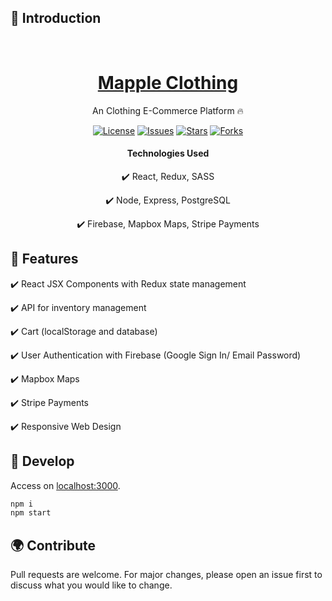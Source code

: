 ## 👋 Introduction

<div align="center">

<!-- ![Preview video]() -->
<br/>

# [Mapple Clothing](https://mapple-clothing.herokuapp.com)

An Clothing E-Commerce Platform 🔥

[![License](https://img.shields.io/github/license/rizwan2000rm/mapple-clothing.svg?style=for-the-badge)](https://github.com/grtcdr/startpages)
[![Issues](https://img.shields.io/github/issues/rizwan2000rm/mapple-clothing.svg?style=for-the-badge)](https://github.com/grtcdr/startpages)
[![Stars](https://img.shields.io/github/stars/rizwan2000rm/mapple-clothing.svg?style=for-the-badge)](https://github.com/grtcdr/startpages)
[![Forks](https://img.shields.io/github/forks/rizwan2000rm/mapple-clothing.svg?style=for-the-badge)](https://github.com/grtcdr/startpages)

#### Technologies Used

✔️ React, Redux, SASS

✔️ Node, Express, PostgreSQL

✔️ Firebase, Mapbox Maps, Stripe Payments

</div>

## 🐼 Features

<div>

✔️ React JSX Components with Redux state management

✔️ API for inventory management

✔️ Cart (localStorage and database)

✔️ User Authentication with Firebase (Google Sign In/ Email Password)

✔️ Mapbox Maps

✔️ Stripe Payments

✔️ Responsive Web Design

</div>

## 🍕 Develop

Access on [localhost:3000](http://localhost:3000/).

```sh
npm i
npm start
```

## 🌍 Contribute

Pull requests are welcome. For major changes, please open an issue first to discuss what you would like to change.
